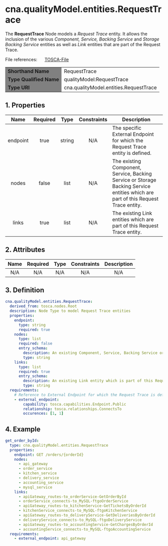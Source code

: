 # cna.qualityModel.entities.RequestTrace

The __RequestTrace__ Node models a _Request Trace_ entity.
It allows the inclusion of the various _Component, Service, Backing Service_ and _Storage Backing Service_ entities as well as _Link_ entities that are part of the Request Trace.

File references:&nbsp;&nbsp;&nbsp;&nbsp;&nbsp; [TOSCA-File](RequestTrace.tosca)

<table>
    <tr>
        <td bgcolor="grey"><b>Shorthand Name</b></td>
        <td>RequestTrace</td>
    </tr>
    <tr>
        <td bgcolor="grey"><b>Type Qualified Name</b></td>
        <td>qualityModel:RequestTrace</td> <!-- TODO keep?-->
    </tr>
    <tr>
        <td bgcolor="grey"><b>Type URI</b></td>
        <td>cna.qualityModel.entities.RequestTrace</td>
    </tr>
</table>

## 1. Properties

| Name | Required | Type | Constraints | <div align="center">__Description__</div> |
|:----:|:--------:|:----:|:-----------:|:-----------|
| endpoint | true | string | N/A | The specific External Endpoint for which the Request Trace entity is defined. |
| nodes | false | list | N/A | The existing Component, Service, Backing Service or Storage Backing Service entities which are part of this Request Trace entity. |
| links | true | list | N/A | The existing Link entities which are part of this Request Trace entity. |

## 2. Attributes

| Name | Required | Type | Constraints | <div align="center">__Description__</div> |
|:----:|:--------:|:----:|:-----------:|:-----------:|
| N/A | N/A | N/A | N/A | N/A |

## 3. Definition

```yaml
cna.qualityModel.entities.RequestTrace:
  derived_from: tosca.nodes.Root
  description: Node Type to model Request Trace entities
  properties:
    endpoint:
      type: string
      required: true
    nodes:
      type: list
      required: false
      entry_schema:
        description: An existing Component, Service, Backing Service or Storage Backing Service entity which is part of this Request Trace entity
        type: string
    links:
      type: list
      required: true
      entry_schema:
        description: An existing Link entity which is part of this Request Trace entity
        type: string
  requirements:
    # Reference to External Endpoint for which the Request Trace is defined
    - external_endpoint:
        capability: tosca.capabilities.Endpoint.Public
        relationship: tosca.relationships.ConnectsTo
        occurences: [1, 1]
```

## 4. Example

```yaml
get_order_byId:
  type: cna.qualityModel.entities.RequestTrace
  properties:
    endpoint: GET /orders/{orderId}
    nodes:
      - api_gateway
      - order_service
      - kitchen_service
      - delivery_service
      - accounting_service
      - mysql_service
    links:
      - apiGateway_routes-to_orderService-GetOrderById
      - orderService_connects-to_MySQL-ftgoOrderService
      - apiGateway_routes-to_kitchenService-GetTicketsByOrderId
      - kitchenService_connects-to_MySQL-ftgoKitchenService
      - apiGateway_routes-to_deliveryService-GetDeliveriesByOrderId
      - deliveryService_connects-to_MySQL-ftgoDeliveryService
      - apiGateway_routes-to_accountingService-GetChargesByOrderId
      - accountingService_connects-to_MySQL-ftgoAccountingService
  requirements:
    - external_endpoint: api_gateway
```
